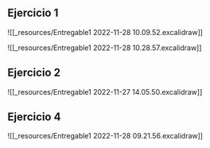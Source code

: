 ## Ejercicio 1
![[_resources/Entregable1 2022-11-28 10.09.52.excalidraw]]

![[_resources/Entregable1 2022-11-28 10.28.57.excalidraw]]

## Ejercicio 2
![[_resources/Entregable1 2022-11-27 14.05.50.excalidraw]]

## Ejercicio 4
![[_resources/Entregable1 2022-11-28 09.21.56.excalidraw]]